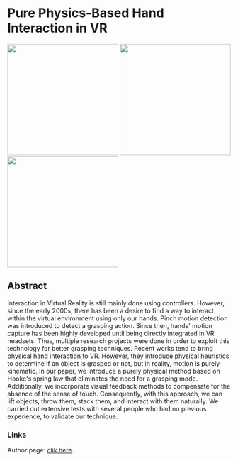 # **Pure Physics-Based Hand Interaction in VR**

<!-- ![](imgs/lift2_new.png) ![](imgs/throw1_1.1.1.png) ![](imgs/throw2_1.1.2.png) -->

<!-- <style>
    #top-img{
        display: flex;
        flex-direction: row;
        justify-content: space-evenly;
    }
</style> -->

<div id="top-img" display="flex" flex-direction="row" justify-content="space-evenly">
<img src="imgs/lift2_new.png" width="250" height="auto">
<img src="imgs/throw1_1.1.1.png" width="250" height="auto">
<img src="imgs/throw2_1.1.2.png" width="250" height="auto">
</div>

## **Abstract**

Interaction in Virtual Reality is still mainly done using controllers. However, since the early 2000s, there has been a desire to find a way to interact within the virtual environment using only our hands. Pinch motion detection was introduced to detect a grasping action. Since then, hands' motion capture has been highly developed until being directly integrated in VR headsets. Thus, multiple research projects were done in order to exploit this technology for better grasping techniques. Recent works tend to bring physical hand interaction to VR. However, they introduce physical heuristics to determine if an object is grasped or not, but in reality, motion is purely kinematic. In our paper, we introduce a purely physical method based on Hooke's spring law that eliminates the need for a grasping mode. Additionally, we incorporate visual feedback methods to compensate for the absence of the sense of touch. Consequently, with this approach, we can lift objects, throw them, stack them, and interact with them naturally. We carried out extensive tests with several people who had no previous experience, to validate our technique.

### Links

Author page: [clik here](https://liris.cnrs.fr/page-membre/mohammed-bashir-mahdi).
